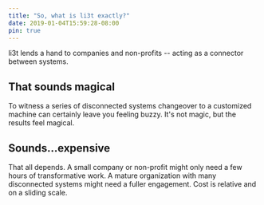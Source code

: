 ```yaml
---
title: "So, what is li3t exactly?"
date: 2019-01-04T15:59:28-08:00
pin: true
---
```


li3t lends a hand to companies and non-profits -- acting as a connector between systems. 

## That sounds magical
To witness a series of disconnected systems changeover to a customized machine can certainly leave you feeling buzzy. It's not magic, but the results feel magical. 

## Sounds...expensive
That all depends. A small company or non-profit might only need a few hours of transformative work. A mature organization with many disconnected systems might need a fuller engagement. Cost is relative and on a sliding scale. 

